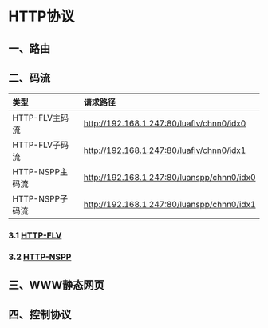 # HTTP协议

## 一、路由



## 二、码流

|   类型   | 请求路径  |
|:------- |:--------- |
| HTTP-FLV主码流  | http://192.168.1.247:80/luaflv/chnn0/idx0 |
| HTTP-FLV子码流  | http://192.168.1.247:80/luaflv/chnn0/idx1 |
| HTTP-NSPP主码流 | http://192.168.1.247:80/luanspp/chnn0/idx0 |
| HTTP-NSPP子码流 | http://192.168.1.247:80/luanspp/chnn0/idx1 |

### 3.1 [HTTP-FLV](../http-flv/http_flv.md)
### 3.2 [HTTP-NSPP](../http-nspp/http_nspp.md)


## 三、WWW静态网页



## 四、控制协议

